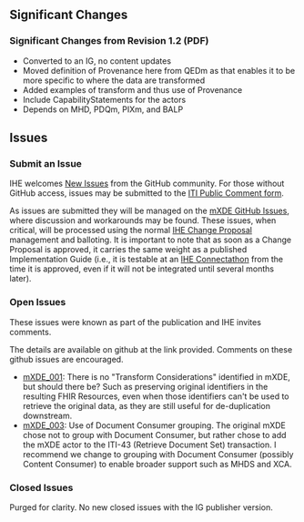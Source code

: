 
## Significant Changes

### Significant Changes from Revision 1.2 (PDF)

- Converted to an IG, no content updates
- Moved definition of Provenance here from QEDm as that enables it to be more specific to where the data are transformed
- Added examples of transform and thus use of Provenance
- Include CapabilityStatements for the actors
- Depends on MHD, PDQm, PIXm, and BALP

## Issues

### Submit an Issue

IHE welcomes [New Issues](https://github.com/IHE/ITI.mXDE/issues/new/choose) from the GitHub community.
For those without GitHub access, issues may be submitted to the [ITI Public Comment form](https://www.ihe.net/ITI_Public_Comments/).

As issues are submitted they will be managed on the [mXDE GitHub Issues](https://github.com/IHE/ITI.mXDE/issues), where discussion and workarounds may be found. These issues, when critical, will be processed using the normal [IHE Change Proposal](https://wiki.ihe.net/index.php/Category:CPs) management and balloting.
It is important to note that as soon as a Change Proposal is approved, it carries the same weight as a published Implementation Guide (i.e., it is testable at an [IHE Connectathon](https://www.ihe.net/participate/connectathon/) from the time it is approved, even if it will not be integrated until several months later).

### Open Issues

These issues were known as part of the publication and IHE invites comments.

The details are available on github at the link provided. Comments on these github issues are encouraged.

- [mXDE_001](https://github.com/IHE/ITI.mXDE/issues/1): There is no "Transform Considerations" identified in mXDE, but should there be? Such as preserving original identifiers in the resulting FHIR Resources, even when those identifiers can't be used to retrieve the original data, as they are still useful for de-duplication downstream.
- [mXDE_003](https://github.com/IHE/ITI.mXDE/issues/3): Use of Document Consumer grouping. The original mXDE chose not to group with Document Consumer, but rather chose to add the mXDE actor to the ITI-43 (Retrieve Document Set) transaction. I recommend we change to grouping with Document Consumer (possibly Content Consumer) to enable broader support such as MHDS and XCA.

### Closed Issues

Purged for clarity. No new closed issues with the IG publisher version.

